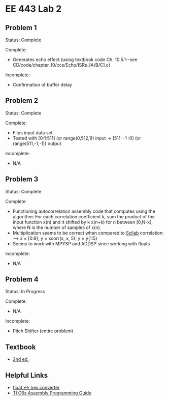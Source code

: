 # EE 443 Lab 2

## Problem 1
Status: Complete

Complete:
- Generates echo effect (using textbook code Ch. 10.5.1--see CD/code/chapter_10/ccs/Echo/ISRs_[A/B/C].c)

Incomplete:
- Confirmation of buffer delay 

## Problem 2
Status: Complete

Complete:
- Flips input data set
- Tested with [0:1:511] (or range(0,512,1)) input -> [511: -1 :0] (or range(511,-1,-1)) output

Incomplete:
- N/A

## Problem 3
Status: Complete

Complete:
- Functioning autocorrelation assembly code that computes using the algorithm: For each correlation coefficient k, sum the product of the input function x(n) and it shifted by k x(n+k) for n between [0,N-k], where N is the number of samples of x(n).
- Multiplication seems to be correct when compared to [Scilab](https://www.scilab.org/) correlation:
--> x = [0:9]; y = xcorr(x, x, 5); y = y(1:5)
- Seems to work with MPYSP and ADDSP since working with floats

Incomplete:
- N/A

## Problem 4
Status: In Progress

Complete:
- N/A

Incomplete:
- Pitch Shifter (entire problem)


## Textbook
- [2nd ed.](https://doc.lagout.org/programmation/Multi-Language/Real-Time%20Digital%20Signal%20Processing%20from%20MATLAB%20to%20C%20with%20the%20TMS320C6x%20DSPs%20%282nd%20ed.%29%20%5BWelch%2C%20Wright%20%26%20Morrow%202011-12-22%5D.pdf)

## Helpful Links
- [float <-> hex converter](https://gregstoll.dyndns.org/~gregstoll/floattohex/)
- [TI C6x Assembly Programming Guide](http://www.ti.com/lit/ug/spru198k/spru198k.pdf)

